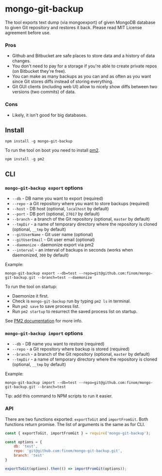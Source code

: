 # mongo-git-backup

The tool exports text dump (via mongoexport) of given MongoDB database to given Git repository and restores it back. Please read MIT License agreement before use.

### Pros
- Github and Bitbucket are safe places to store data and a history of data changes.
- You don't need to pay for a storage if you're able to create private repos (on Bitbucket they're free).
- You can make as many backups as you can and as often as you want since Git stores diffs instead of storing everything.
- Git GUI clients (including web UI) allow to nicely show diffs between two versions (two commits) of data.

### Cons
- Likely, it isn't good for big databases.

## Install
```
npm install -g mongo-git-backup
```

To run the tool on boot you need to install [pm2](https://github.com/Unitech/pm2).
```
npm install -g pm2
```

## CLI

### `mongo-git-backup export` options

- `--db` - DB name you want to export (required)
- `--repo` - a Git repository where you want to store backups (required)
- `--host` - DB host (optional, `localhost` by default)
- `--port` - DB port (optional, `27017` by default)
- `--branch` - a branch of the Git repository (optional, `master` by default)
- `--tmpDir` - a name of temporary directory where the repository is cloned (optional, `__tmp` by default)
- `--gitUserName` - Git user name (optional)
- `--gitUserEmail` - Git user email (optional)
- `--daemonize` - daemonize export via pm2
- `--interval` - an interval of backups in seconds (works when daemonized, `300` by default)

Example:
```
mongo-git-backup export --db=test --repo=git@github.com:finom/mongo-git-backup.git --branch=test --daemonize
```

To run the tool on startup:

- Daemonize it first.
- Check is `mongo-git-backup` run by typing `pm2 ls` in terminal.
- Run `pm2 save` to save process list.
- Run `pm2 startup` to resurrect the saved process list on startup.

See [PM2 documentation](http://pm2.keymetrics.io/docs/usage/startup/) for more info.

### `mongo-git-backup import` options

- `--db` - DB name you want to restore (required)
- `--repo` - a Git repository where backup is stored (required)
- `--branch` - a branch of the Git repository (optional, `master` by default)
- `--tmpDir` - a name of temporary directory where the repository is cloned (optional, `__tmp` by default)

Example:
```
mongo-git-backup import --db=test --repo=git@github.com:finom/mongo-git-backup.git --branch=test
```
Tip: add this command to NPM scripts to run it easier.



### API

There are two functions exported: `exportToGit` and `importFromGit`. Both functions return promise. The list of arguments is the same as for CLI.

```js
const { exportToGit, importFromGit } = require('mongo-git-backup');

const options = {
    db: 'test',
    repo: 'git@github.com:finom/mongo-git-backup.git',
    branch: 'test'
}

exportToGit(options).then(() => importFromGit(options));
```
